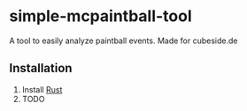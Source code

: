 # simple-mcpaintball-tool
A tool to easily analyze paintball events. Made for cubeside.de

## Installation

1. Install [Rust](https://www.rust-lang.org/learn/get-started)
2. TODO